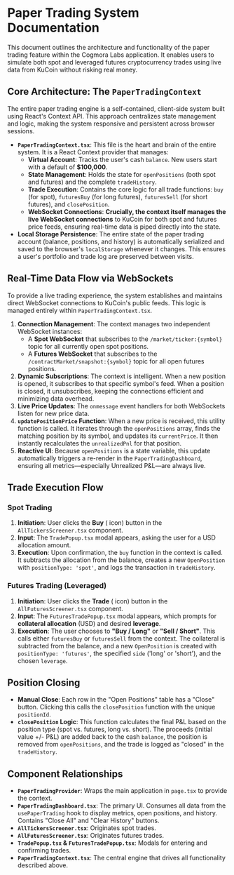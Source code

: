 # Paper Trading System Documentation

This document outlines the architecture and functionality of the paper trading feature within the Cogmora Labs application. It enables users to simulate both spot and leveraged futures cryptocurrency trades using live data from KuCoin without risking real money.

## Core Architecture: The `PaperTradingContext`

The entire paper trading engine is a self-contained, client-side system built using React's Context API. This approach centralizes state management and logic, making the system responsive and persistent across browser sessions.

- **`PaperTradingContext.tsx`**: This file is the heart and brain of the entire system. It is a React Context provider that manages:
  -   **Virtual Account**: Tracks the user's cash `balance`. New users start with a default of **$100,000**.
  -   **State Management**: Holds the state for `openPositions` (both spot and futures) and the complete `tradeHistory`.
  -   **Trade Execution**: Contains the core logic for all trade functions: `buy` (for spot), `futuresBuy` (for long futures), `futuresSell` (for short futures), and `closePosition`.
  -   **WebSocket Connections**: **Crucially, the context itself manages the live WebSocket connections** to KuCoin for both spot and futures price feeds, ensuring real-time data is piped directly into the state.
- **Local Storage Persistence**: The entire state of the paper trading account (balance, positions, and history) is automatically serialized and saved to the browser's `localStorage` whenever it changes. This ensures a user's portfolio and trade log are preserved between visits.

## Real-Time Data Flow via WebSockets

To provide a live trading experience, the system establishes and maintains direct WebSocket connections to KuCoin's public feeds. This logic is managed entirely within `PaperTradingContext.tsx`.

1.  **Connection Management**: The context manages two independent WebSocket instances:
    -   A **Spot WebSocket** that subscribes to the `/market/ticker:{symbol}` topic for all currently open spot positions.
    -   A **Futures WebSocket** that subscribes to the `/contractMarket/snapshot:{symbol}` topic for all open futures positions.
2.  **Dynamic Subscriptions**: The context is intelligent. When a new position is opened, it subscribes to that specific symbol's feed. When a position is closed, it unsubscribes, keeping the connections efficient and minimizing data overhead.
3.  **Live Price Updates**: The `onmessage` event handlers for both WebSockets listen for new price data.
4.  **`updatePositionPrice` Function**: When a new price is received, this utility function is called. It iterates through the `openPositions` array, finds the matching position by its symbol, and updates its `currentPrice`. It then instantly recalculates the `unrealizedPnl` for that position.
5.  **Reactive UI**: Because `openPositions` is a state variable, this update automatically triggers a re-render in the `PaperTradingDashboard`, ensuring all metrics—especially Unrealized P&L—are always live.

## Trade Execution Flow

### Spot Trading
1.  **Initiation**: User clicks the **Buy** (<ShoppingCart /> icon) button in the `AllTickersScreener.tsx` component.
2.  **Input**: The `TradePopup.tsx` modal appears, asking the user for a USD allocation amount.
3.  **Execution**: Upon confirmation, the `buy` function in the context is called. It subtracts the allocation from the balance, creates a new `OpenPosition` with `positionType: 'spot'`, and logs the transaction in `tradeHistory`.

### Futures Trading (Leveraged)
1.  **Initiation**: User clicks the **Trade** (<BarChartHorizontal /> icon) button in the `AllFuturesScreener.tsx` component.
2.  **Input**: The `FuturesTradePopup.tsx` modal appears, which prompts for **collateral allocation** (USD) and desired **leverage**.
3.  **Execution**: The user chooses to **"Buy / Long"** or **"Sell / Short"**. This calls either `futuresBuy` or `futuresSell` from the context. The collateral is subtracted from the balance, and a new `OpenPosition` is created with `positionType: 'futures'`, the specified `side` ('long' or 'short'), and the chosen `leverage`.

## Position Closing
-   **Manual Close**: Each row in the "Open Positions" table has a "Close" button. Clicking this calls the `closePosition` function with the unique `positionId`.
-   **`closePosition` Logic**: This function calculates the final P&L based on the position type (spot vs. futures, long vs. short). The proceeds (initial value +/- P&L) are added back to the cash `balance`, the position is removed from `openPositions`, and the trade is logged as "closed" in the `tradeHistory`.

## Component Relationships

-   **`PaperTradingProvider`**: Wraps the main application in `page.tsx` to provide the context.
-   **`PaperTradingDashboard.tsx`**: The primary UI. Consumes all data from the `usePaperTrading` hook to display metrics, open positions, and history. Contains "Close All" and "Clear History" buttons.
-   **`AllTickersScreener.tsx`**: Originates spot trades.
-   **`AllFuturesScreener.tsx`**: Originates futures trades.
-   **`TradePopup.tsx` & `FuturesTradePopup.tsx`**: Modals for entering and confirming trades.
-   **`PaperTradingContext.tsx`**: The central engine that drives all functionality described above.